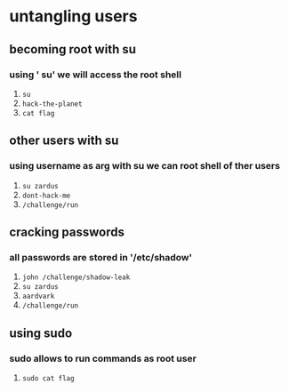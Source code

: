 # untangling users

 ## becoming root with su
 ### using ' su' we will access the root shell 
 1. `su`
 2. `hack-the-planet`
 3. `cat flag`

 ## other users with su
 ### using username as arg with su we can root shell of ther users
 1. `su zardus`
 2. `dont-hack-me`
 3. `/challenge/run`

 ## cracking passwords
 ### all passwords are stored in **'/etc/shadow'**
  1. `john /challenge/shadow-leak`
  2. `su zardus`
  3. `aardvark`
  4. `/challenge/run`

 ## using sudo
 ### sudo allows to run commands as root user
 1. `sudo cat flag`